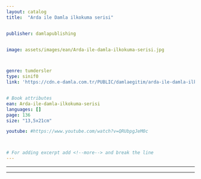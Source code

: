 ```yaml
---
layout: catalog
title:  "Arda ile Damla ilkokuma serisi"


publisher: damlapublishing


image: assets/images/ean/Arda-ile-damla-ilkokuma-serisi.jpg



genre: tumdersler
type: sinif0
link: 'https://cdn.e-damla.com.tr/PUBLIC/damlaegitim/arda-ile-damla-ilkokuma-serisi/index.html'


# Book attributes
ean: Arda-ile-damla-ilkokuma-serisi
languages: []
page: 136
size: "13,5x21cm"

youtube: #https://www.youtube.com/watch?v=QRUbpgJeM0c



# For adding excerpt add <!--more--> and break the line
---
```



<hr>
<hr>